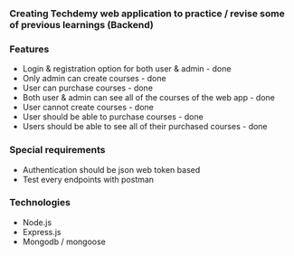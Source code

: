 ### Creating Techdemy web application to practice / revise some of previous learnings (Backend)

### Features

- Login & registration option for both user & admin - done
- Only admin can create courses - done
- User can purchase courses - done
- Both user & admin can see all of the courses of the web app - done
- User cannot create courses - done
- User should be able to purchase courses - done
- Users should be able to see all of their purchased courses - done

### Special requirements

- Authentication should be json web token based
- Test every endpoints with postman

### Technologies

- Node.js
- Express.js
- Mongodb / mongoose
